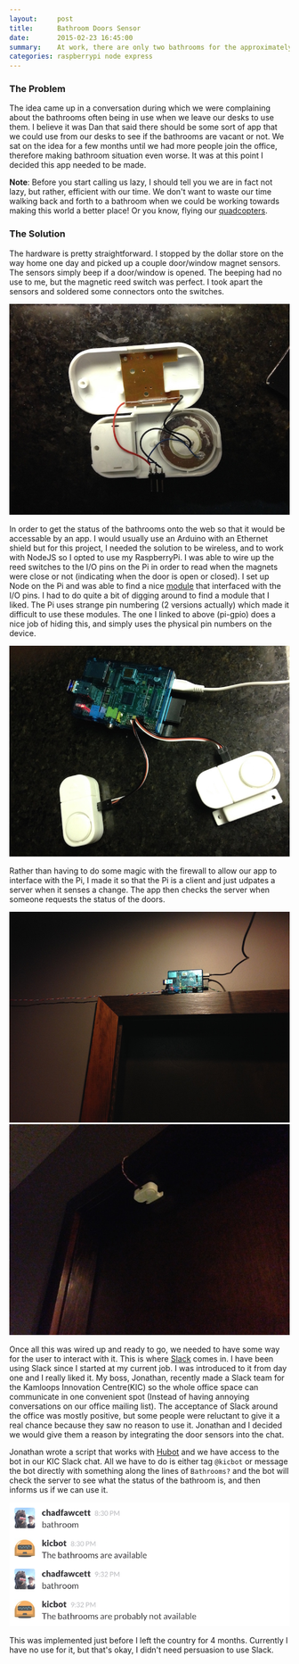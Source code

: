 ```yaml
---
layout:     post
title:      Bathroom Doors Sensor
date:       2015-02-23 16:45:00
summary:    At work, there are only two bathrooms for the approximately 40 people in the building. It seems as though every time someone gets up from their desk and walks over to a bathroom it is in use. The solution was simple, build a door monitoring system that integrates with our chat application.
categories: raspberrypi node express
---
```


### The Problem

The idea came up in a conversation during which we were complaining about the bathrooms often being in use when we leave our desks to use them. I believe it was Dan that said there should be some sort of app that we could use from our desks to see if the bathrooms are vacant or not. We sat on the idea for a few months until we had more people join the office, therefore making bathroom situation even worse. It was at this point I decided this app needed to be made.

**Note**: Before you start calling us lazy, I should tell you we are in fact not lazy, but rather, efficient with our time. We don't want to waste our time walking back and forth to a bathroom when we could be working towards making this world a better place! Or you know, flying our [quadcopters](https://instagram.com/p/yNrHRwIGcu/).

### The Solution

The hardware is pretty straightforward. I stopped by the dollar store on the way home one day and picked up a couple door/window magnet sensors. The sensors simply beep if a door/window is opened. The beeping had no use to me, but the magnetic reed switch was perfect. I took apart the sensors and soldered some connectors onto the switches.

![Sensor Wiring](/images/sensor-wiring.jpg)

In order to get the status of the bathrooms onto the web so that it would be accessable by an app. I would usually use an Arduino with an Ethernet shield but for this project, I needed the solution to be wireless, and to work with NodeJS so I opted to use my RaspberryPi. I was able to wire up the reed switches to the I/O pins on the Pi in order to read when the magnets were close or not (indicating when the door is open or closed). I set up Node on the Pi and was able to find a nice [module](https://github.com/rakeshpai/pi-gpio) that interfaced with the I/O pins. I had to do quite a bit of digging around to find a module that I liked. The Pi uses strange pin numbering (2 versions actually) which made it difficult to use these modules. The one I linked to above (pi-gpio) does a nice job of hiding this, and simply uses the physical pin numbers on the device.

![Sensor Prototyping](/images/sensor-prototyping.jpg)

Rather than having to do some magic with the firewall to allow our app to interface with the Pi, I made it so that the Pi is a client and just udpates a server when it senses a change. The app then checks the server when someone requests the status of the doors.

![RaspberryPi](/images/pi.jpg)
![Sensor](/images/sensor.jpg)

Once all this was wired up and ready to go, we needed to have some way for the user to interact with it. This is where [Slack](https://slack.com) comes in. I have been using Slack since I started at my current job. I was introduced to it from day one and I really liked it. My boss, Jonathan, recently made a Slack team for the Kamloops Innovation Centre(KIC) so the whole office space can communicate in one convenient spot (Instead of having annoying conversations on our office mailing list). The acceptance of Slack around the office was mostly positive, but some people were reluctant to give it a real chance because they saw no reason to use it. Jonathan and I decided we would give them a reason by integrating the door sensors into the chat.

Jonathan wrote a script that works with [Hubot](https://hubot.github.com) and we have access to the bot in our KIC Slack chat. All we have to do is either tag `@kicbot` or message the bot directly with something along the lines of `Bathrooms?` and the bot will check the server to see what the status of the bathroom is, and then informs us if we can use it.

![Kicbot](/images/slack-bathrooms.png)

This was implemented just before I left the country for 4 months. Currently I have no use for it, but that's okay, I didn't need persuasion to use Slack.
